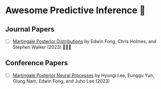 # Awesome Predictive Inference 🌱

## Journal Papers
- [ ] [Martingale Posterior Distributions](https://arxiv.org/abs/2103.15671) by Edwin Fong, Chris Holmes, and Stephen Walker (2023) 🚀🚀🚀


## Conference Papers
- [ ] [Martingale Posterior Neural Processes](https://arxiv.org/abs/2304.09431) by Hyungi Lee, Eunggu Yun, Giung Nam, Edwin Fong, and Juho Lee (2023)

